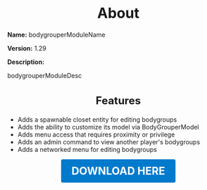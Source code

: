 <h1 style="text-align:center; font-size:2rem; font-weight:bold;">About</h1>

**Name:**
bodygrouperModuleName

**Version:**
1.29

**Description:**

bodygrouperModuleDesc

<h2 style="text-align:center; font-size:1.5rem; font-weight:bold;">Features</h2>

- Adds a spawnable closet entity for editing bodygroups
- Adds the ability to customize its model via BodyGrouperModel
- Adds menu access that requires proximity or privilege
- Adds an admin command to view another player's bodygroups
- Adds a networked menu for editing bodygroups





<p align="center"><a href="https://github.com/LiliaFramework/Modules/raw/refs/heads/gh-pages/bodygrouper.zip" style="display:inline-block;padding:12px 24px;font-size:1.5rem;font-weight:bold;text-decoration:none;color:#fff;background-color:var(--md-primary-fg-color,#007acc);border-radius:4px;">DOWNLOAD HERE</a></p>